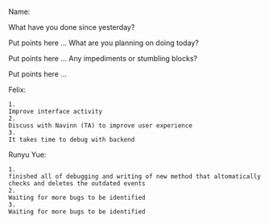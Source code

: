 Name:

What have you done since yesterday?

Put points here ... What are you planning on doing today?

Put points here ... Any impediments or stumbling blocks?

Put points here ...

Felix:
```
1. 
Improve interface activity
2. 
Discuss with Navinn (TA) to improve user experience
3.
It takes time to debug with backend
```

Runyu Yue:
```
1.
finished all of debugging and writing of new method that altomatically checks and deletes the outdated events
2. 
Waiting for more bugs to be identified
3. 
Waiting for more bugs to be identified
```

